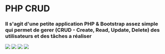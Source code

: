 
<h1> PHP CRUD </h1>
<h3> Il s'agit d'une petite application PHP & Bootstrap assez simple qui permet de gerer (CRUD - Create, Read, Update, Delete) des utilisateurs et des tâches a réaliser</h3>

<img src= "https://i.imgur.com/DNAXmFX.png">

<img src= "https://i.imgur.com/kV3YJFf.png">

<img src= "https://i.imgur.com/1XUaizp.png">

<img src= "https://i.imgur.com/YDwHzk4.png">
